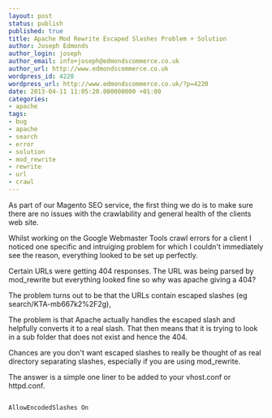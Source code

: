 ```yaml
---
layout: post
status: publish
published: true
title: Apache Mod Rewrite Escaped Slashes Problem + Solution
author: Joseph Edmonds
author_login: joseph
author_email: info+joseph@edmondscommerce.co.uk
author_url: http://www.edmondscommerce.co.uk
wordpress_id: 4220
wordpress_url: http://www.edmondscommerce.co.uk/?p=4220
date: 2013-04-11 11:05:20.000000000 +01:00
categories:
- apache
tags:
- bug
- apache
- search
- error
- solution
- mod_rewrite
- rewrite
- url
- crawl
---
```

As part of our Magento SEO service, the first thing we do is to make sure there are no issues with the crawlability and general health of the clients web site. 

Whilst working on the Google Webmaster Tools crawl errors for a client I noticed one specific and intruiging problem for which I couldn't immediately see the reason, everything looked to be set up perfectly.

Certain URLs were getting 404 responses. The URL was being parsed by mod_rewrite but everything looked fine so why was apache giving a 404?

The problem turns out to be that the URLs contain escaped slashes (eg search/KTA-mb667k2%2F2g),

The problem is that Apache actually handles the escaped slash and helpfully converts it to a real slash. That then means that it is trying to look in a sub folder that does not exist and hence the 404.

Chances are you don't want escaped slashes to really be thought of as real directory separating slashes, especially if you are using mod_rewrite.

The answer is a simple one liner to be added to your vhost.conf or httpd.conf.

```

AllowEncodedSlashes On

```
